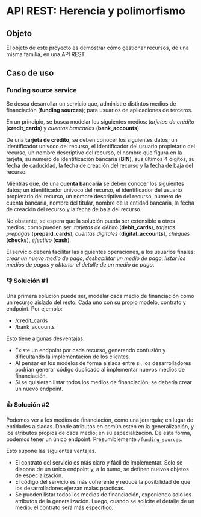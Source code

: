 # API REST: Herencia y polimorfismo

## Objeto
El objeto de este proyecto es demostrar cómo gestionar recursos, de una misma familia, en una API REST.

## Caso de uso

### Funding source service

Se desea desarrollar un servicio que, administre distintos medios de financiación (**funding sources**); para usuarios
de aplicaciones de terceros.

En un principio, se busca modelar los siguientes medios: *tarjetas de crédito* (**credit_cards**) y *cuentas bancarias*
(**bank_accounts**). 

De una **tarjeta de crédito**, se deben conocer los siguientes datos; un identificador univoco del recurso, el identificador
del usuario propietario del recurso, un nombre descriptivo del recurso,  el nombre que figura en la tarjeta, 
su número de identificación bancaria (**BIN**), sus últimos 4 dígitos, su fecha de caducidad, la fecha de creación del 
recurso y la fecha de baja del recurso.

Mientras que, de una **cuenta bancaria** se deben conocer los siguientes datos; un identificador univoco del recurso, el 
identificador del usuario propietario del recurso, un nombre descriptivo del recurso, número de cuenta bancaria, nombre
del titular, nombre de la entidad bancaria, la fecha de creación del recurso y la fecha de baja del recurso.

No obstante, se espera que la solución pueda ser extensible a otros medios; como pueden ser:
*tarjetas de débito* (**debit_cards**), *tarjetas prepagas* (**prepaid_cards**), *cuentas digitales* (**digital_accounts**),
*cheques* (**checks**), *efectivo* (**cash**).

El servicio deberá facilitar las siguientes operaciones, a los usuarios finales: *crear un nuevo medio de pago*,
*deshabilitar un medio de pago*, *listar los medios de pagos* y *obtener el detalle de un medio de pago*.

### :-1: Solución #1

Una primera solución puede ser, modelar cada medio de financiación como un recurso aislado del resto. Cada uno con su
propio modelo, contrato y endpoint. Por ejemplo:

- /credit_cards
- /bank_accounts

Esto tiene algunas desventajas:

- Existe un endpoint por cada recurso, generando confusión y dificultando la implementación de los clientes.
- Al pensar en los modelos de forma aislada entre si, los desarrolladores podrían generar código duplicado al implementar
nuevos medios de financiación.
- Si se quisieran listar todos los medios de financiación, se debería crear un nuevo endpoint.

### :+1: Solución #2

Podemos ver a los medios de financiación, como una jerarquía; en lugar de entidades aisladas. Donde atributos en común
estén en la generalización, y los atributos propios de cada medio; en su especialización. De esta forma, podemos tener 
un único endpoint. Presumiblemente `/funding_sources`.

Esto supone las siguientes ventajas.

- El contrato del servicio es más claro y fácil de implementar. Solo se dispone de un único endpoint y, a lo sumo, se
definen nuevos objetos de especialización.
- El código del servicio es más coherente y reduce la posibilidad de que los desarrolladores ejerzan malas practicas.
- Se pueden listar todos los medios de financiación, exponiendo solo los atributos de la generalización. Luego, cuando
se solicite el detalle de un medio; el contrato será más específico.